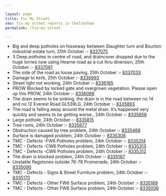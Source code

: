 ```yaml
---

layout: page
title: Fix My Street
seo: fix my street reports in Cheltenham
permalink: /fix-my-street

---
```


<!-- fix_marker starts -->

- Big and deep potholes on fosseway between Slaughter turn and Bourton industrial estate turn, 25th October :- [8337075](https://www.fixmystreet.com/report/8337075)
- 3 Deep potholes in centre of road, and draincover dropped due to the huge lorries now using Hearne road as à cut thru diversion, 25th October :- [8337061](https://www.fixmystreet.com/report/8337061)
- The side of the road as loose paving, 25th October :- [8337033](https://www.fixmystreet.com/report/8337033)
- Damage to kerb, 25th October :- [8336993](https://www.fixmystreet.com/report/8336993)
- Street light not working, 24th October :- [8336185](https://www.fixmystreet.com/report/8336185)
- PROW Blocked by locked gate and overgrown vegetation. Please open up this PROW, 24th October :- [8336066](https://www.fixmystreet.com/report/8336066)
- The drain seems to be sinking, the drain is in the road between no 14 and no 12 Everest Road GL539LG, 24th October :- [8335893](https://www.fixmystreet.com/report/8335893)
- The road is falling away around the metal drain. It’s happened very quickly and seems to be getting worse., 24th October :- [8335858](https://www.fixmystreet.com/report/8335858)
- Large pothole, 24th October :- [8335815](https://www.fixmystreet.com/report/8335815)
- Tree roots, 24th October :- [8335677](https://www.fixmystreet.com/report/8335677)
- Obstruction caused by tree problem, 24th October :- [8335468](https://www.fixmystreet.com/report/8335468)
- Surface is damaged problem, 24th October :- [8335308](https://www.fixmystreet.com/report/8335308)
- TMC - Defects -FW6 Potholes problem, 24th October :- [8335314](https://www.fixmystreet.com/report/8335314)
- TMC - Defects -CW6 Potholes  problem, 24th October :- [8335313](https://www.fixmystreet.com/report/8335313)
- TMC - Defects -CW6 Potholes  problem, 24th October :- [8335312](https://www.fixmystreet.com/report/8335312)
- The drain is blocked problem, 24th October :- [8335167](https://www.fixmystreet.com/report/8335167)
- Unstable flagstones outside 76-78 Promenade, 24th October :- [8335090](https://www.fixmystreet.com/report/8335090)
- TMC - Defects - Signs & Street Furniture problem, 24th October :- [8335170](https://www.fixmystreet.com/report/8335170)
- TMC - Defects - Other FW6  Surface problem, 24th October :- [8335169](https://www.fixmystreet.com/report/8335169)
- TMC - Defects - Other FW6  Surface problem, 24th October :- [8335006](https://www.fixmystreet.com/report/8335006)

<!-- fix_marker ends -->